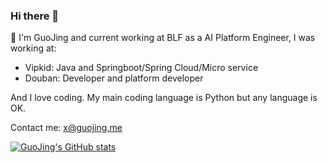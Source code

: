 ### Hi there 👋

🔭 I'm GuoJing and current working at BLF as a AI Platform Engineer, I was working at:

- Vipkid: Java and Springboot/Spring Cloud/Micro service
- Douban: Developer and platform developer

And I love coding. My main coding language is Python but any language is OK.

Contact me: x@guojing.me

[![GuoJing's GitHub stats](https://github-readme-stats.vercel.app/api?username=GuoJing&show_icons=true&theme=gotham)](https://github.com/anuraghazra/github-readme-stats)
